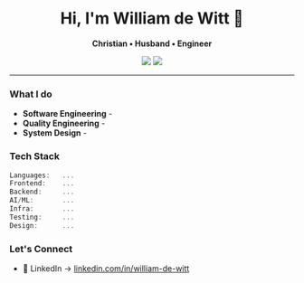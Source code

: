 <h1 align="center">Hi, I'm William de Witt 👋</h1>

<p align="center">
  <b>Christian • Husband • Engineer</b><br>
</p>

<p align="center">
  <a href="https://www.linkedin.com/in/william-de-witt" target="_blank"><img src="https://img.shields.io/badge/LinkedIn-%230077B5.svg?style=for-the-badge&logo=linkedin&logoColor=white"/></a>
  <a href="https://testautomationu.applitools.com/me.html#1a384904"><img src="https://img.shields.io/badge/Test Automation University-%230077B5.svg?style=for-the-badge&logo=tau&logoColor=white"/></a>
</p>

---
### What I do

- **Software Engineering** -
- **Quality Engineering** - 
- **System Design** -

### Tech Stack

```ts
Languages:   ...
Frontend:    ...
Backend:     ...
AI/ML:       ...
Infra:       ...
Testing:     ...
Design:      ...
```

### Let's Connect

- 💼 LinkedIn → [linkedin.com/in/william-de-witt](https://linkedin.com/in/william-de-witt)
